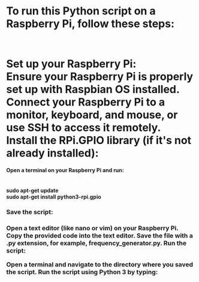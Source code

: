 <h1>To run this Python script on a Raspberry Pi, follow these steps:<h1>
<br>
Set up your Raspberry Pi:
<br>
Ensure your Raspberry Pi is properly set up with Raspbian OS installed.
<br>
Connect your Raspberry Pi to a monitor, keyboard, and mouse, or use SSH to access it remotely.
<br>
Install the RPi.GPIO library (if it's not already installed):
  <br>
<h4>Open a terminal on your Raspberry Pi and run:<h4>
<br>
sudo apt-get update
<br>
sudo apt-get install python3-rpi.gpio
<h3>Save the script:<h3>

Open a text editor (like nano or vim) on your Raspberry Pi.
Copy the provided code into the text editor.
Save the file with a .py extension, for example, frequency_generator.py.
Run the script:

Open a terminal and navigate to the directory where you saved the script.
Run the script using Python 3 by typing:
